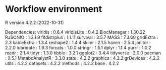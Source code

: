 # 

# Workflow environment

R version 4.2.2 (2022-10-31) 

Dependencies:
viridis : 0.6.4 
viridisLite : 0.4.2 
BiocManager : 1.30.22 
RJSONIO : 1.3.1.9 
fitdistrplus : 1.1.11 
survival : 3.5.7 
MASS : 7.3.60 
gridExtra : 2.3 
kableExtra : 1.3.4 
reshape2 : 1.4.4 
skimr : 2.1.5 
haven : 2.5.4 
janitor : 2.2.0 
lubridate : 1.9.3 
forcats : 1.0.0 
stringr : 1.5.1 
dplyr : 1.1.4 
purrr : 1.0.2 
readr : 2.1.4 
tidyr : 1.3.0 
tibble : 3.2.1 
ggplot2 : 3.4.4 
tidyverse : 2.0.0 
pacman : 0.5.1 
MetaboAnalystR : 3.3.0 
stats : 4.2.2 
graphics : 4.2.2 
grDevices : 4.2.2 
utils : 4.2.2 
datasets : 4.2.2 
methods : 4.2.2 
base : 4.2.2 
